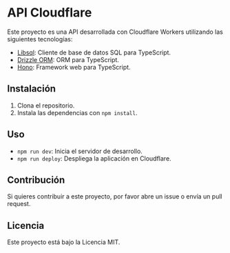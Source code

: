 # API Cloudflare

Este proyecto es una API desarrollada con Cloudflare Workers utilizando las siguientes tecnologías:

- [Libsql](https://github.com/libsql/client): Cliente de base de datos SQL para TypeScript.
- [Drizzle ORM](https://github.com/ovotech/drizzle-orm): ORM para TypeScript.
- [Hono](https://github.com/honojs/hono): Framework web para TypeScript.

## Instalación

1. Clona el repositorio.
2. Instala las dependencias con `npm install`.

## Uso

- `npm run dev`: Inicia el servidor de desarrollo.
- `npm run deploy`: Despliega la aplicación en Cloudflare.

## Contribución

Si quieres contribuir a este proyecto, por favor abre un issue o envía un pull request.

## Licencia

Este proyecto está bajo la Licencia MIT.
